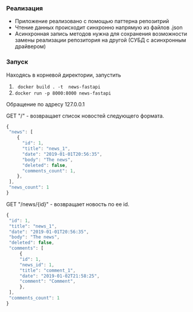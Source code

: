### Реализация

* Приложение реализовано с помощью паттерна репозитрий
* Чтение данных происходит синхронно напрямую из файлов .json
* Асинхронная запись методов нужна для сохранения возможности замены реализации репозитория на другой (СУБД с асинхронным драйвером)



### Запуск

Находясь в корневой директории, запустить

1. ` docker build . -t  news-fastapi`
2. `docker run -p 8000:8000 news-fastapi`

Обращение по адресу 127.0.0.1

GET "/" - возвращает список новостей следующего формата.

```javascript
{
 "news": [
    {
      "id": 1,
      "title": "news_1",
      "date": "2019-01-01T20:56:35",
      "body": "The news",
      "deleted": false,
      "comments_count": 1,
    },
 ],
 "news_count": 1
}
```

GET "/news/{id}" - возвращает новость по ее id.
```javascript
{
 "id": 1,
 "title": "news_1",
 "date": "2019-01-01T20:56:35",
 "body": "The news",
 "deleted": false,
 "comments": [
     {
     "id": 1,
     "news_id": 1,
     "title": "comment_1",
     "date": "2019-01-02T21:58:25",
     "comment": "Comment",
     },
 ],
 "comments_count": 1
}
```
